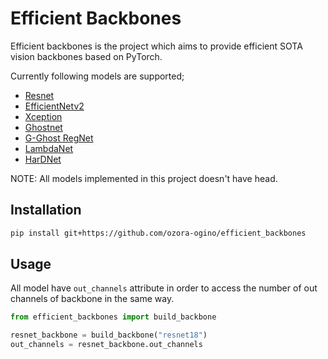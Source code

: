 # Efficient Backbones

Efficient backbones is the project which aims to provide efficient SOTA vision backbones based on PyTorch.

Currently following models are supported;

- [Resnet](https://arxiv.org/abs/1512.03385)
- [EfficientNetv2](https://arxiv.org/pdf/2104.00298.pdf)
- [Xception](https://arxiv.org/pdf/1610.02357.pdfs)
- [Ghostnet](https://arxiv.org/abs/1911.11907)
- [G-Ghost RegNet](https://arxiv.org/abs/2201.03297)
- [LambdaNet](https://arxiv.org/abs/2102.08602)
- [HarDNet](https://arxiv.org/abs/1909.00948ß)

NOTE: All models implemented in this project doesn't have head.

## Installation

```bash
pip install git+https://github.com/ozora-ogino/efficient_backbones
```

## Usage

All model have `out_channels` attribute in order to access the number of out channels of backbone in the same way.

```python
from efficient_backbones import build_backbone

resnet_backbone = build_backbone("resnet18")
out_channels = resnet_backbone.out_channels
```